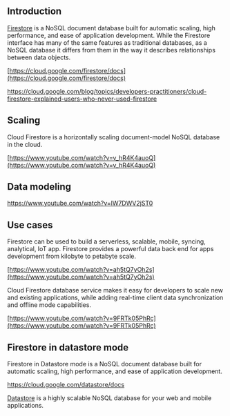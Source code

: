 

## Introduction

[Firestore](https://firebase.google.com/docs/firestore) is a NoSQL document database built for automatic scaling, high performance, and ease of application development. While the Firestore interface has many of the same features as traditional databases, as a NoSQL database it differs from them in the way it describes relationships between data objects.

[https://cloud.google.com/firestore/docs](https://cloud.google.com/firestore/docs)

https://cloud.google.com/blog/topics/developers-practitioners/cloud-firestore-explained-users-who-never-used-firestore

## Scaling

Cloud Firestore is a horizontally scaling document-model NoSQL database in the cloud.

[https://www.youtube.com/watch?v=v_hR4K4auoQ](https://www.youtube.com/watch?v=v_hR4K4auoQ)

## Data modeling

https://www.youtube.com/watch?v=lW7DWV2jST0

## Use cases

Firestore can be used to build a serverless, scalable, mobile, syncing, analytical, IoT app. Firestore provides a powerful data back end for apps development from kilobyte to petabyte scale.

[https://www.youtube.com/watch?v=ah5tQ7yOh2s](https://www.youtube.com/watch?v=ah5tQ7yOh2s)

Cloud Firestore database service makes it easy for developers to scale new and existing applications, while adding real-time client data synchronization and offline mode capabilities.

[https://www.youtube.com/watch?v=9FRTk05PhRc](https://www.youtube.com/watch?v=9FRTk05PhRc)



## Firestore in datastore mode

Firestore in Datastore mode is a NoSQL document database built for automatic scaling, high performance, and ease of application development.

https://cloud.google.com/datastore/docs

[Datastore](Datastore)  is a highly scalable NoSQL database for your web and mobile applications.